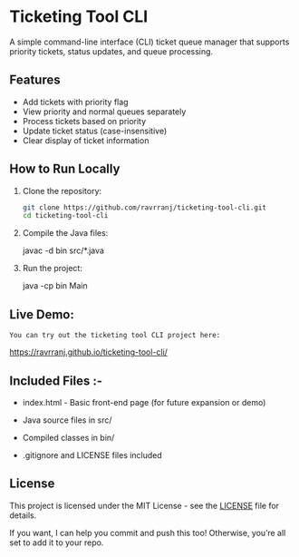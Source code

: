 # Ticketing Tool CLI

A simple command-line interface (CLI) ticket queue manager that supports priority tickets, status updates, and queue processing.

## Features

- Add tickets with priority flag
- View priority and normal queues separately
- Process tickets based on priority
- Update ticket status (case-insensitive)
- Clear display of ticket information

## How to Run Locally

1. Clone the repository:

   ```bash
   git clone https://github.com/ravrranj/ticketing-tool-cli.git
   cd ticketing-tool-cli

2. Compile the Java files:

   javac -d bin src/*.java

3. Run the project:

   java -cp bin Main


## Live Demo:

    You can try out the ticketing tool CLI project here:

   https://ravrranj.github.io/ticketing-tool-cli/

## Included Files :-

- index.html - Basic front-end page (for future expansion or demo)

- Java source files in src/

- Compiled classes in bin/

- .gitignore and LICENSE files included

## License
This project is licensed under the MIT License - see the [LICENSE](https://chatgpt.com/c/LICENSE) file for details.

If you want, I can help you commit and push this too! Otherwise, you’re all set to add it to your repo.
